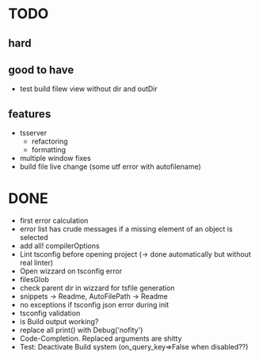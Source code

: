 
TODO
====

hard
----


good to have
------------

 * test build filew view without dir and outDir

features
--------

 * tsserver
   + refactoring
   + formatting
 * multiple window fixes
 * build file live change (some utf error with autofilename)

DONE
====

 * first error calculation
 * error list has crude messages if a missing element of an object is selected
 * add all! compilerOptions
 * Lint tsconfig before opening project (-> done automatically but without real linter)
 * Open wizzard on tsconfig error
 * filesGlob
 * check parent dir in wizzard for tsfile generation
 * snippets -> Readme, AutoFilePath -> Readme
 * no exceptions if tsconfig json error during init
 * tsconfig validation
 * is Build output working?
 * replace all print() with Debug('nofity')
 * Code-Completion. Replaced arguments are shitty
 * Test: Deactivate Build system (on_query_key=>False when disabled??)
